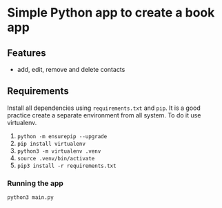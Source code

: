 # Simple Python app to create a book app

## Features

- add, edit, remove and delete contacts

## Requirements

Install all dependencies using `requirements.txt` and `pip`. It is a good practice create a separate environment from all system. To do it use virtualenv.

1. `python -m ensurepip --upgrade`
2. `pip install virtualenv`
3. `python3 -m virtualenv .venv`
4. `source .venv/bin/activate`
5. `pip3 install -r requirements.txt`

### Running the app

`python3 main.py`
